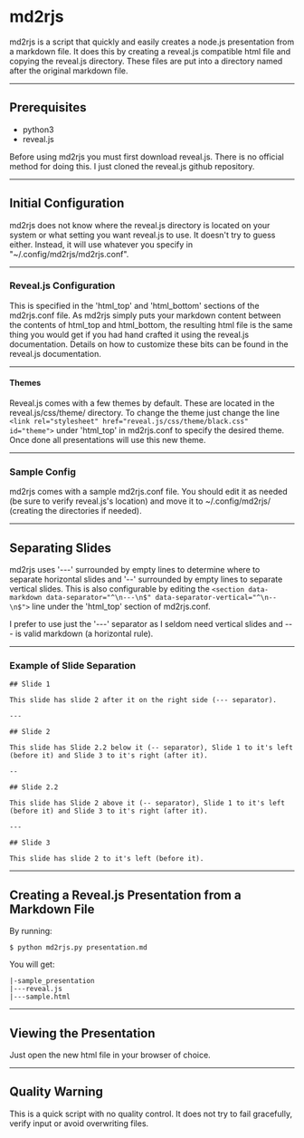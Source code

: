 # md2rjs

md2rjs is a script that quickly and easily creates a node.js presentation from  a markdown file. It does this by creating a reveal.js compatible html file and copying the reveal.js directory. These files are put into a directory named after the original markdown file.

---

## Prerequisites

- python3
- reveal.js

Before using md2rjs you must first download reveal.js. There is no official method for doing this. I just cloned the reveal.js github repository.

---

## Initial Configuration

md2rjs does not know where the reveal.js directory is located on your system or what setting you want reveal.js to use. It doesn't try to guess either. Instead, it will use whatever you specify in "~/.config/md2rjs/md2rjs.conf".

---

### Reveal.js Configuration

This is specified in the 'html_top' and 'html_bottom' sections of the md2rjs.conf file. As md2rjs simply puts your markdown content between the contents of html_top and html_bottom, the resulting html file is the same thing you would get if you had hand crafted it using the reveal.js documentation. Details on how to customize these bits can be found in the reveal.js documentation.

---

#### Themes

Reveal.js comes with a few themes by default. These are located in the reveal.js/css/theme/ directory. To change the theme just change the line ``` <link rel="stylesheet" href="reveal.js/css/theme/black.css" id="theme"> ``` under 'html_top' in md2rjs.conf to specify the desired theme. Once done all presentations will use this new theme.

---

### Sample Config

md2rjs comes with a sample md2rjs.conf file. You should edit it as needed (be sure to verify reveal.js's location) and move it to ~/.config/md2rjs/ (creating the directories if needed).

---

## Separating Slides

md2rjs uses '---' surrounded by empty lines to determine where to separate horizontal slides and '--' surrounded by empty lines to separate vertical slides. This is also configurable by editing the ``` <section data-markdown data-separator="^\n---\n$" data-separator-vertical="^\n--\n$"> ``` line under the 'html_top' section of md2rjs.conf.

I prefer to use just the '---' separator as I seldom need vertical slides and --- is valid markdown (a horizontal rule).

---

### Example of Slide Separation

    ## Slide 1
    
    This slide has slide 2 after it on the right side (--- separator).
    
    ---
    
    ## Slide 2
    
    This slide has Slide 2.2 below it (-- separator), Slide 1 to it's left (before it) and Slide 3 to it's right (after it).
    
    --
    
    ## Slide 2.2
    
    This slide has Slide 2 above it (-- separator), Slide 1 to it's left (before it) and Slide 3 to it's right (after it).
    
    ---
    
    ## Slide 3
    
    This slide has slide 2 to it's left (before it).

---

## Creating a Reveal.js Presentation from a Markdown File

By running:

    $ python md2rjs.py presentation.md

You will get:

    |-sample_presentation
    |---reveal.js
    |---sample.html

---

## Viewing the Presentation

Just open the new html file in your browser of choice.

---

## Quality Warning

This is a quick script with no quality control. It does not try to fail gracefully, verify input or avoid overwriting files.
